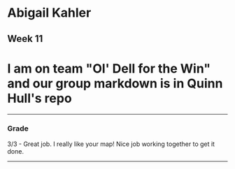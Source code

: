 # Abigail Kahler
## Week 11

# I am on team "Ol' Dell for the Win" and our group markdown is in Quinn Hull's repo

___
### Grade  
3/3 - Great job. I really like your map! Nice job working together to get it done.
___
